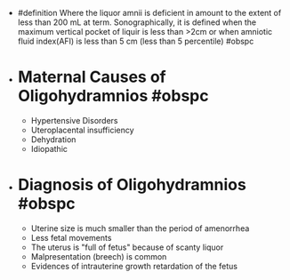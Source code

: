 - #definition Where the liquor amnii is deficient in amount to the extent of less than 200 mL at term. Sonographically, it is defined when the maximum vertical pocket of liquir is less than >2cm or when amniotic fluid index(AFI) is less than 5 cm (less than 5 percentile) #obspc
- # Maternal Causes of Oligohydramnios #obspc
	- Hypertensive Disorders
	- Uteroplacental insufficiency
	- Dehydration
	- Idiopathic
- # Diagnosis of Oligohydramnios #obspc
	- Uterine size is much smaller than the period of amenorrhea
	- Less fetal movements
	- The uterus is "full of fetus" because of scanty liquor
	- Malpresentation (breech) is common
	- Evidences of intrauterine growth retardation of the fetus